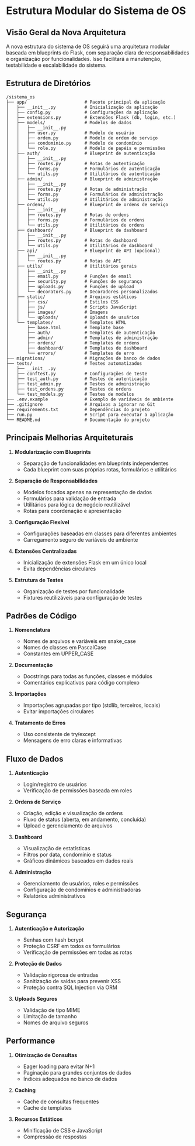 # Estrutura Modular do Sistema de OS

## Visão Geral da Nova Arquitetura

A nova estrutura do sistema de OS seguirá uma arquitetura modular baseada em blueprints do Flask, com separação clara de responsabilidades e organização por funcionalidades. Isso facilitará a manutenção, testabilidade e escalabilidade do sistema.

## Estrutura de Diretórios

```
/sistema_os
├── app/                      # Pacote principal da aplicação
│   ├── __init__.py           # Inicialização da aplicação
│   ├── config.py             # Configurações da aplicação
│   ├── extensions.py         # Extensões Flask (db, login, etc.)
│   ├── models/               # Modelos de dados
│   │   ├── __init__.py
│   │   ├── user.py           # Modelo de usuário
│   │   ├── ordem.py          # Modelo de ordem de serviço
│   │   ├── condominio.py     # Modelo de condomínio
│   │   └── role.py           # Modelo de papéis e permissões
│   ├── auth/                 # Blueprint de autenticação
│   │   ├── __init__.py
│   │   ├── routes.py         # Rotas de autenticação
│   │   ├── forms.py          # Formulários de autenticação
│   │   └── utils.py          # Utilitários de autenticação
│   ├── admin/                # Blueprint de administração
│   │   ├── __init__.py
│   │   ├── routes.py         # Rotas de administração
│   │   ├── forms.py          # Formulários de administração
│   │   └── utils.py          # Utilitários de administração
│   ├── ordens/               # Blueprint de ordens de serviço
│   │   ├── __init__.py
│   │   ├── routes.py         # Rotas de ordens
│   │   ├── forms.py          # Formulários de ordens
│   │   └── utils.py          # Utilitários de ordens
│   ├── dashboard/            # Blueprint de dashboard
│   │   ├── __init__.py
│   │   ├── routes.py         # Rotas de dashboard
│   │   └── utils.py          # Utilitários de dashboard
│   ├── api/                  # Blueprint de API (opcional)
│   │   ├── __init__.py
│   │   └── routes.py         # Rotas de API
│   ├── utils/                # Utilitários gerais
│   │   ├── __init__.py
│   │   ├── email.py          # Funções de email
│   │   ├── security.py       # Funções de segurança
│   │   ├── uploads.py        # Funções de upload
│   │   └── decorators.py     # Decoradores personalizados
│   ├── static/               # Arquivos estáticos
│   │   ├── css/              # Estilos CSS
│   │   ├── js/               # Scripts JavaScript
│   │   ├── images/           # Imagens
│   │   └── uploads/          # Uploads de usuários
│   └── templates/            # Templates HTML
│       ├── base.html         # Template base
│       ├── auth/             # Templates de autenticação
│       ├── admin/            # Templates de administração
│       ├── ordens/           # Templates de ordens
│       ├── dashboard/        # Templates de dashboard
│       └── errors/           # Templates de erro
├── migrations/               # Migrações de banco de dados
├── tests/                    # Testes automatizados
│   ├── __init__.py
│   ├── conftest.py           # Configurações de teste
│   ├── test_auth.py          # Testes de autenticação
│   ├── test_admin.py         # Testes de administração
│   ├── test_ordens.py        # Testes de ordens
│   └── test_models.py        # Testes de modelos
├── .env.example              # Exemplo de variáveis de ambiente
├── .gitignore                # Arquivos a ignorar no Git
├── requirements.txt          # Dependências do projeto
├── run.py                    # Script para executar a aplicação
└── README.md                 # Documentação do projeto
```

## Principais Melhorias Arquiteturais

1. **Modularização com Blueprints**
   - Separação de funcionalidades em blueprints independentes
   - Cada blueprint com suas próprias rotas, formulários e utilitários

2. **Separação de Responsabilidades**
   - Modelos focados apenas na representação de dados
   - Formulários para validação de entrada
   - Utilitários para lógica de negócio reutilizável
   - Rotas para coordenação e apresentação

3. **Configuração Flexível**
   - Configurações baseadas em classes para diferentes ambientes
   - Carregamento seguro de variáveis de ambiente

4. **Extensões Centralizadas**
   - Inicialização de extensões Flask em um único local
   - Evita dependências circulares

5. **Estrutura de Testes**
   - Organização de testes por funcionalidade
   - Fixtures reutilizáveis para configuração de testes

## Padrões de Código

1. **Nomenclatura**
   - Nomes de arquivos e variáveis em snake_case
   - Nomes de classes em PascalCase
   - Constantes em UPPER_CASE

2. **Documentação**
   - Docstrings para todas as funções, classes e módulos
   - Comentários explicativos para código complexo

3. **Importações**
   - Importações agrupadas por tipo (stdlib, terceiros, locais)
   - Evitar importações circulares

4. **Tratamento de Erros**
   - Uso consistente de try/except
   - Mensagens de erro claras e informativas

## Fluxo de Dados

1. **Autenticação**
   - Login/registro de usuários
   - Verificação de permissões baseada em roles

2. **Ordens de Serviço**
   - Criação, edição e visualização de ordens
   - Fluxo de status (aberta, em andamento, concluída)
   - Upload e gerenciamento de arquivos

3. **Dashboard**
   - Visualização de estatísticas
   - Filtros por data, condomínio e status
   - Gráficos dinâmicos baseados em dados reais

4. **Administração**
   - Gerenciamento de usuários, roles e permissões
   - Configuração de condomínios e administradoras
   - Relatórios administrativos

## Segurança

1. **Autenticação e Autorização**
   - Senhas com hash bcrypt
   - Proteção CSRF em todos os formulários
   - Verificação de permissões em todas as rotas

2. **Proteção de Dados**
   - Validação rigorosa de entradas
   - Sanitização de saídas para prevenir XSS
   - Proteção contra SQL Injection via ORM

3. **Uploads Seguros**
   - Validação de tipo MIME
   - Limitação de tamanho
   - Nomes de arquivo seguros

## Performance

1. **Otimização de Consultas**
   - Eager loading para evitar N+1
   - Paginação para grandes conjuntos de dados
   - Índices adequados no banco de dados

2. **Caching**
   - Cache de consultas frequentes
   - Cache de templates

3. **Recursos Estáticos**
   - Minificação de CSS e JavaScript
   - Compressão de respostas
